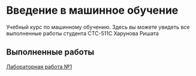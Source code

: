 # Введение в машинное обучение

Учебный курс по машинному обучению. Здесь вы можете увидеть все выполненные работы студента СТС-511С Харунова Ришата

## Выполненные работы

[Лабораторная работа №1](https://github.com/Rishat322/IntroML/tree/main/homework_1)
